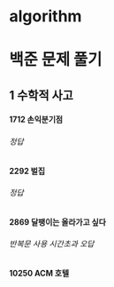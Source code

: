 # algorithm
# 백준 문제 풀기

## 1 수학적 사고
#### 1712 손익분기점
###### 정답
#### 2292 벌집
###### 정답
#### 2869 달팽이는 올라가고 싶다
###### 반복문 사용 시간초과 오답
#### 10250 ACM 호텔
###### 
